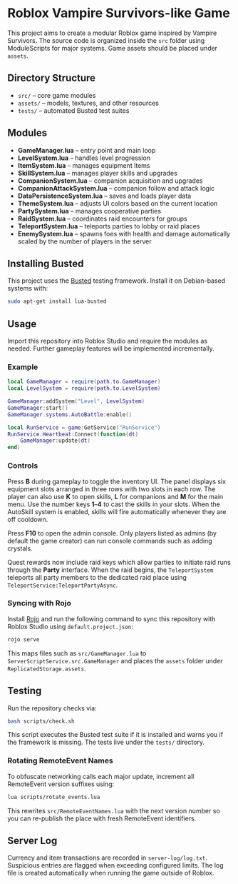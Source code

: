 # Roblox Vampire Survivors-like Game

This project aims to create a modular Roblox game inspired by Vampire Survivors.
The source code is organized inside the `src` folder using ModuleScripts for
major systems. Game assets should be placed under `assets`.

## Directory Structure
- `src/` – core game modules
- `assets/` – models, textures, and other resources
- `tests/` – automated Busted test suites

## Modules
- **GameManager.lua** – entry point and main loop
- **LevelSystem.lua** – handles level progression
- **ItemSystem.lua** – manages equipment items
- **SkillSystem.lua** – manages player skills and upgrades
- **CompanionSystem.lua** – companion acquisition and upgrades
- **CompanionAttackSystem.lua** – companion follow and attack logic
- **DataPersistenceSystem.lua** – saves and loads player data
- **ThemeSystem.lua** – adjusts UI colors based on the current location
- **PartySystem.lua** – manages cooperative parties
- **RaidSystem.lua** – coordinates raid encounters for groups
- **TeleportSystem.lua** – teleports parties to lobby or raid places
- **EnemySystem.lua** – spawns foes with health and damage automatically
  scaled by the number of players in the server

## Installing Busted
This project uses the [Busted](https://olivinelabs.com/busted/) testing
framework. Install it on Debian-based systems with:

```bash
sudo apt-get install lua-busted
```

## Usage
Import this repository into Roblox Studio and require the modules as needed.
Further gameplay features will be implemented incrementally.

### Example
```lua
local GameManager = require(path.to.GameManager)
local LevelSystem = require(path.to.LevelSystem)

GameManager:addSystem("Level", LevelSystem)
GameManager:start()
GameManager.systems.AutoBattle:enable()

local RunService = game:GetService("RunService")
RunService.Heartbeat:Connect(function(dt)
    GameManager:update(dt)
end)
```

### Controls
Press **B** during gameplay to toggle the inventory UI. The panel displays six
equipment slots arranged in three rows with two slots in each row. The player
can also use **K** to open skills, **L** for companions and **M** for the main
menu.
Use the number keys **1**&ndash;**4** to cast the skills in your slots. When
the AutoSkill system is enabled, skills will fire automatically whenever they
are off cooldown.

Press **F10** to open the admin console. Only players listed as admins (by
default the game creator) can run console commands such as adding crystals.

Quest rewards now include raid keys which allow parties to initiate raid runs
through the **Party** interface. When the raid begins, the `TeleportSystem`
teleports all party members to the dedicated raid place using
`TeleportService:TeleportPartyAsync`.

### Syncing with Rojo
Install [Rojo](https://rojo.space/docs) and run the following command to sync
this repository with Roblox Studio using `default.project.json`:

```bash
rojo serve
```
This maps files such as `src/GameManager.lua` to
`ServerScriptService.src.GameManager` and places the `assets` folder under
`ReplicatedStorage.assets`.
## Testing
Run the repository checks via:

```bash
bash scripts/check.sh
```
This script executes the Busted test suite if it is installed and warns you if
the framework is missing. The tests live under the `tests/` directory.

### Rotating RemoteEvent Names
To obfuscate networking calls each major update, increment all RemoteEvent
version suffixes using:

```bash
lua scripts/rotate_events.lua
```
This rewrites `src/RemoteEventNames.lua` with the next version number so you can
re-publish the place with fresh RemoteEvent identifiers.

## Server Log
Currency and item transactions are recorded in `server-log/log.txt`. Suspicious
entries are flagged when exceeding configured limits. The log file is created
automatically when running the game outside of Roblox.
